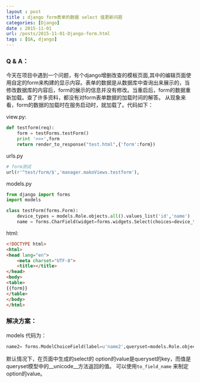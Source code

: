 ```yaml
---
layout : post
title : django form表单的数据 select 值更新问题
categories: [Django] 
date : 2015-11-01
url: /posts/2015-11-01-Django-form.html 
tags : [QA, django]
---
```



### Q & A：

今天在项目中遇到一个问题，有个django增删改查的模板页面,其中的编辑页面使用自定的form来构建的显示内容。表单的数据是从数据库中查询出来展示的，当修改数据库的内容后，form的展示的信息并没有修改。当重启后，form的数据重新加载。查了许多资料，都没有对form表单数据的加载时间的解答。
从现象来看，form的数据的加载时在服务启动时，就加载了。代码如下：
<!-- more -->
view.py:

```python
def testform(req):
    form = testForms.testForm()
    print '>>>',form
    return render_to_response("test.html",{'form':form})
```

urls.py

```python
# form测试
url(r'^test/form/$','manager.makoViews.testform'),
```

models.py

```python
from django import forms
import models

class testForm(forms.Form):
    device_types = models.Role.objects.all().values_list('id','name')
    name = forms.CharField(widget=forms.widgets.Select(choices=device_types))
```

html:

```html
<!DOCTYPE html>
<html>
<head lang="en">
    <meta charset="UTF-8">
    <title></title>
</head>
<body>
<table>
{{form}}
</table>
</body>
</html>
```

### 解决方案：

models 代码为：

```python
name2= forms.ModelChoiceField(label=u'name2',queryset=models.Role.objects.all(),to_field_name="id") 
```

默认情况下，在页面中生成的select的 option的value是queryset的key，而值是queryset模型中的__unicode__方法返回的值。
可以使用``to_field_name`` 来制定option的value。

